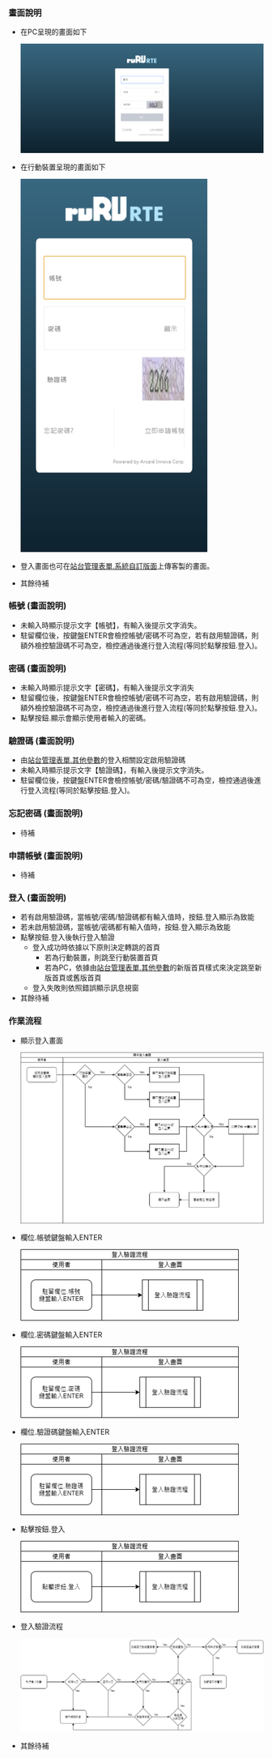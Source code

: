 ﻿### <div id="view">畫面說明</div>
* 在PC呈現的畫面如下

    ![登入畫面]

* 在行動裝置呈現的畫面如下

    ![登入畫面行動裝置]

* 登入畫面也可在[站台管理表單.系統自訂版面]()上傳客製的畫面。
* 其餘待補

### <div id="account">帳號 <path>(畫面說明)</path></div>
* 未輸入時顯示提示文字【帳號】，有輸入後提示文字消失。
* 駐留欄位後，按鍵盤ENTER會檢控帳號/密碼不可為空，若有啟用驗證碼，則額外檢控驗證碼不可為空，檢控通過後進行登入流程(等同於點擊按鈕.登入)。

### <div id="password">密碼 <path>(畫面說明)</path></div>
* 未輸入時顯示提示文字【密碼】，有輸入後提示文字消失
* 駐留欄位後，按鍵盤ENTER會檢控帳號/密碼不可為空，若有啟用驗證碼，則額外檢控驗證碼不可為空，檢控通過後進行登入流程(等同於點擊按鈕.登入)。
* 點擊按鈕.顯示會顯示使用者輸入的密碼。

### <div id="captcha">驗證碼 <path>(畫面說明)</path></div>
* 由[站台管理表單.其他參數](../../SITE/otherparameter/README.md)的登入相關設定啟用驗證碼
* 未輸入時顯示提示文字【驗證碼】，有輸入後提示文字消失。
* 駐留欄位後，按鍵盤ENTER會檢控帳號/密碼/驗證碼不可為空，檢控通過後進行登入流程(等同於點擊按鈕.登入)。

### <div id="forgetpassword">忘記密碼 <path>(畫面說明)</path></div>
* 待補

### <div id="applyaccount">申請帳號 <path>(畫面說明)</path></div>
* 待補

### <div id="login">登入 <path>(畫面說明)</path></div>
* 若有啟用驗證碼，當帳號/密碼/驗證碼都有輸入值時，按鈕.登入顯示為致能
* 若未啟用驗證碼，當帳號/密碼都有輸入值時，按鈕.登入顯示為致能
* 點擊按鈕.登入後執行登入驗證
    * 登入成功時依據以下原則決定轉跳的首頁
        * 若為行動裝置，則跳至行動裝置首頁
        * 若為PC，依據由[站台管理表單.其他參數](../../SITE/otherparameter/README.md)的新版首頁樣式來決定跳至新版首頁或舊版首頁
    * 登入失敗則依照錯誤顯示訊息視窗
* 其餘待補

### <div id="action">作業流程</div>
* 顯示登入畫面

    ![開啟畫面]

* 欄位.帳號鍵盤輸入ENTER

    ![欄位.帳號鍵盤輸入ENTER]

* 欄位.密碼鍵盤輸入ENTER

    ![欄位.密碼鍵盤輸入ENTER]

* 欄位.驗證碼鍵盤輸入ENTER

    ![欄位.驗證碼鍵盤輸入ENTER]

* 點擊按鈕.登入

    ![點擊按鈕.登入]

* 登入驗證流程

    ![登入驗證]

* 其餘待補

[登入畫面]:attachment/login.png "登入畫面"
[登入畫面行動裝置]:attachment/loginmobile.png "登入畫面行動裝置"
[開啟畫面]:attachment/login_open.png "開啟畫面"
[欄位.帳號鍵盤輸入ENTER]:attachment/accountenter.png "欄位.帳號鍵盤輸入ENTER"
[欄位.密碼鍵盤輸入ENTER]:attachment/passwordenter.png "欄位.密碼鍵盤輸入ENTER"
[欄位.驗證碼鍵盤輸入ENTER]:attachment/captchaenter.png "欄位.驗證碼鍵盤輸入ENTER"
[點擊按鈕.登入]:attachment/clicklogin.png "點擊按鈕.登入"
[登入驗證]:attachment/loginverify.png "登入驗證"